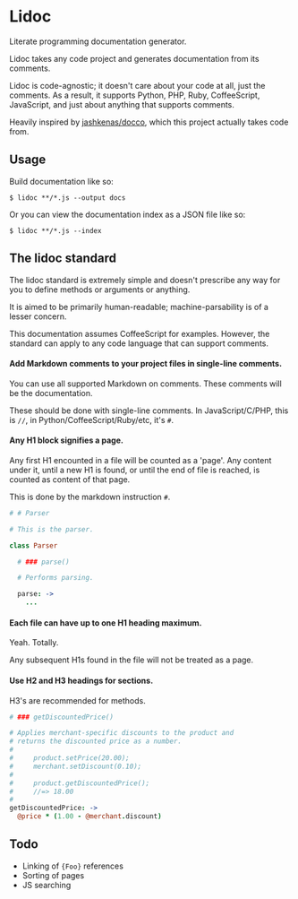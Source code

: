 Lidoc
=====

Literate programming documentation generator.

Lidoc takes any code project and generates documentation from its comments.

Lidoc is code-agnostic; it doesn't care about your code at all, just the
comments.  As a result, it supports Python, PHP, Ruby, CoffeeScript, JavaScript,
and just about anything that supports comments.

Heavily inspired by [jashkenas/docco](https://github.com/jashkenas/docco), which
this project actually takes code from.

Usage
-----

Build documentation like so:

    $ lidoc **/*.js --output docs

Or you can view the documentation index as a JSON file like so:

    $ lidoc **/*.js --index

The lidoc standard
------------------

The lidoc standard is extremely simple and doesn't prescribe any way for you to
define methods or arguments or anything.

It is aimed to be primarily human-readable; machine-parsability is of a lesser
concern.

This documentation assumes CoffeeScript for examples. However, the standard can
apply to any code language that can support comments.

#### Add Markdown comments to your project files in single-line comments.

You can use all supported Markdown on comments. These comments will be the
documentation.

These should be done with single-line comments. In JavaScript/C/PHP, this is
`//`, in Python/CoffeeScript/Ruby/etc, it's `#`.

#### Any H1 block signifies a page.

Any first H1 encounted in a file will be counted as a 'page'. Any content under
it, until a new H1 is found, or until the end of file is reached, is counted as
content of that page.

This is done by the markdown instruction `#`.

``` coffee
# # Parser

# This is the parser.

class Parser

  # ### parse()

  # Performs parsing.

  parse: ->
    ...
```

#### Each file can have up to one H1 heading maximum.

Yeah. Totally.

Any subsequent H1s found in the file will not be treated as a page.

#### Use H2 and H3 headings for sections.

H3's are recommended for methods.

``` coffee
# ### getDiscountedPrice()

# Applies merchant-specific discounts to the product and
# returns the discounted price as a number.
#
#     product.setPrice(20.00);
#     merchant.setDiscount(0.10);
#
#     product.getDiscountedPrice();
#     //=> 18.00
#
getDiscountedPrice: ->
  @price * (1.00 - @merchant.discount)
```

Todo
----

 * Linking of `{Foo}` references
 * Sorting of pages
 * JS searching
